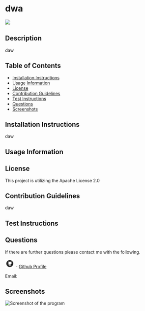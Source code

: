 
# dwa

<img src = "https://img.shields.io/badge/license-Apache-blue">

## Description

daw

## Table of Contents
- [Installation Instructions](##-installation-instructions)
- [Usage Information](##-usage-information)
- [License](##-license)
- [Contribution Guidelines](##-contribution-guidelines)
- [Test Instructions](##-test-instructions)
- [Questions](##-questions)
- [Screenshots](##-screenshots)

## Installation Instructions

daw

## Usage Information



## License

This project is utilizing the Apache License 2.0

## Contribution Guidelines

daw

## Test Instructions



## Questions
If there are further questions please contact me with the following.

<img src = "images/githubLogo.png" alt= 'Github Logo' width="30px" height="30px">  - [Github Profile]()

Email: 

## Screenshots

<img src = "undefined" alt= 'Screenshot of the program' width="30px" height="30px">
